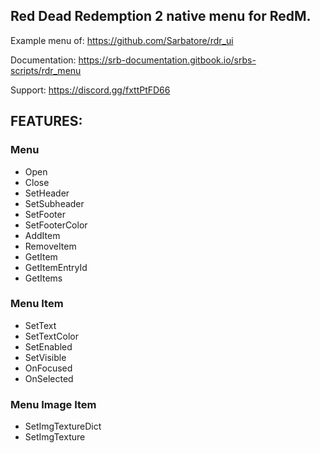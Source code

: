 ## Red Dead Redemption 2 native menu for RedM.
Example menu of: https://github.com/Sarbatore/rdr_ui

Documentation: https://srb-documentation.gitbook.io/srbs-scripts/rdr_menu

Support: https://discord.gg/fxttPtFD66

## FEATURES:
### Menu
* Open
* Close
* SetHeader
* SetSubheader
* SetFooter
* SetFooterColor
* AddItem
* RemoveItem
* GetItem
* GetItemEntryId
* GetItems

### Menu Item
* SetText
* SetTextColor
* SetEnabled
* SetVisible
* OnFocused
* OnSelected

### Menu Image Item
* SetImgTextureDict
* SetImgTexture
